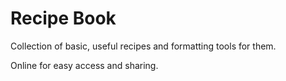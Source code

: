 # Recipe Book

Collection of basic, useful recipes and formatting tools for them.

Online for easy access and sharing.